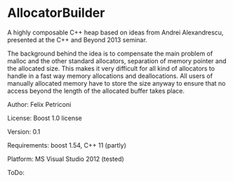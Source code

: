 AllocatorBuilder
================

A highly composable C++ heap based on ideas from Andrei Alexandrescu, presented at the C++ and Beyond 2013 seminar.

The background behind the idea is to compensate the main problem of malloc and the other standard allocators, separation of memory pointer and the allocated size. This makes it very difficult for all kind of allocators to handle in a fast way memory allocations and deallocations. All users of manually allocated memory have to store the size anyway to ensure that no access beyond the length of the allocated buffer takes place.


Author: Felix Petriconi

License: Boost 1.0 license

Version: 0.1

Requirements: boost 1.54, C++ 11 (partly)

Platform: MS Visual Studio 2012 (tested)

ToDo: 